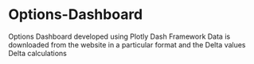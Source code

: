 # Options-Dashboard
Options Dashboard developed using Plotly Dash Framework
Data is downloaded from the website in a particular format and the Delta values Delta calculations
